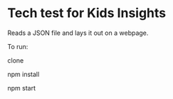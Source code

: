 # Tech test for Kids Insights

Reads a JSON file and lays it out on a webpage.

To run:

clone

npm install

npm start
